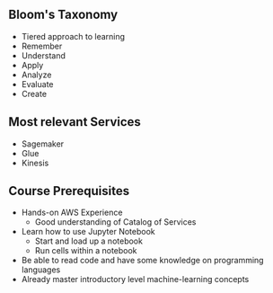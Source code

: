 ## Bloom's Taxonomy
- Tiered approach to learning
- Remember
- Understand
- Apply
- Analyze
- Evaluate
- Create

## Most relevant Services
- Sagemaker
- Glue
- Kinesis

## Course Prerequisites
- Hands-on AWS Experience
    - Good understanding of Catalog of Services
- Learn how to use Jupyter Notebook
    - Start and load up a notebook
    - Run cells within a notebook
- Be able to read code and have some knowledge on programming languages
- Already master introductory level machine-learning concepts